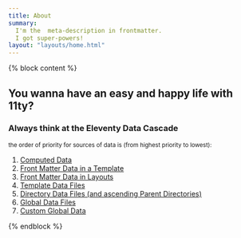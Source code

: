 ```yaml
---
title: About
summary: 
  I'm the  meta-description in frontmatter. 
  I got super-powers! 
layout: "layouts/home.html"
---
```


{% block content %}
 <div>
  <h2>You wanna have an easy and happy life with <b>11ty</b>?</h2>
  <h3>Always think at the Eleventy Data Cascade</h3>
  <small>the order of priority for sources of data is (from highest priority to lowest):</small>

  <ol>
    <li><a href="https://www.11ty.dev/docs/data-computed/" rel=noopener target=_blank>Computed Data</a></li>
    <li><a href="https://www.11ty.dev/docs/data-frontmatter/" rel=noopener target=_blank>Front Matter Data in a Template </a></li>
    <li><a href="https://www.11ty.dev/docs/layouts/#front-matter-data-in-layouts" rel=noopener target=_blank>Front Matter Data in Layouts</a></li>
    <li><a href="https://www.11ty.dev/docs/data-template-dir/" rel=noopener target=_blank>Template Data Files</a></li>
    <li> <a href="https://www.11ty.dev/docs/data-template-dir/" rel=noopener target=_blank>Directory Data Files (and ascending Parent Directories)</a></li>
    <li><a href="https://www.11ty.dev/docs/data-global/" rel=noopener target=_blank>Global Data Files</a></li>
    <li><a href="https://www.11ty.dev/docs/data-global-custom/" rel=noopener target=_blank>Custom Global Data</a></li>
  </ol>
 </div>
{% endblock %}